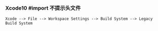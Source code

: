 ### Xcode10 #import 不提示头文件

```
Xcode --> File --> Workspace Settings --> Build System --> Legacy Build System
```